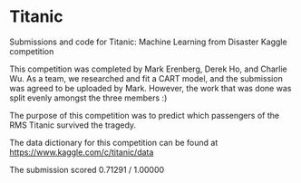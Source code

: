 # Titanic
Submissions and code for Titanic: Machine Learning from Disaster Kaggle competition

 This competition was completed by Mark Erenberg, Derek Ho, and Charlie Wu. As a team, we researched and fit a CART model,
 and the submission was agreed to be uploaded by Mark. However, the work that was done was split evenly amongst the three
 members :)

 The purpose of this competition was to predict which passengers of the RMS Titanic survived the tragedy.

 The data dictionary for this competition can be found at https://www.kaggle.com/c/titanic/data

 The submission scored 0.71291 / 1.00000
